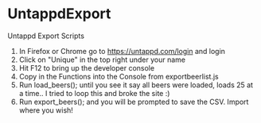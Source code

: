 # UntappdExport
Untappd Export Scripts

1. In Firefox or Chrome go to https://untappd.com/login and login
2. Click on "Unique" in the top right under your name
3. Hit F12 to bring up the developer console
4. Copy in the Functions into the Console from exportbeerlist.js
5. Run load_beers(); until you see it say all beers were loaded, loads 25 at a time.. I tried to loop this and broke the site :)
6. Run export_beers(); and you will be prompted to save the CSV. Import where you wish!

